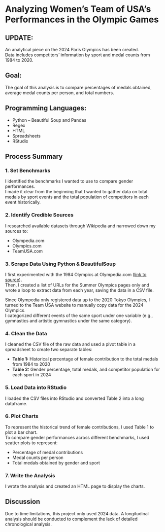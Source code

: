 # Analyzing Women’s Team of USA’s Performances in the Olympic Games

## UPDATE:
An analytical piece on the 2024 Paris Olympics has been created.  
Data includes competitors’ information by sport and medal counts from 1984 to 2020.

## Goal:
The goal of this analysis is to compare percentages of medals obtained, average medal counts per person, and total numbers.

## Programming Languages:
- Python – Beautiful Soup and Pandas  
- Regex  
- HTML  
- Spreadsheets  
- RStudio

## Process Summary

### 1. Set Benchmarks
I identified the benchmarks I wanted to use to compare gender performances.  
I made it clear from the beginning that I wanted to gather data on total medals by sport events and the total population of competitors in each event historically.

### 2. Identify Credible Sources
I researched available datasets through Wikipedia and narrowed down my sources to:
- Olympedia.com
- Olympics.com
- TeamUSA.com

### 3. Scrape Data Using Python & BeautifulSoup
I first experimented with the 1984 Olympics at Olympedia.com ([link to source](https://www.olympedia.org/countries/USA/editions/21)).  
Then, I created a list of URLs for the Summer Olympics pages only and wrote a loop to extract data from each year, saving the data in a CSV file.

Since Olympedia only registered data up to the 2020 Tokyo Olympics, I turned to the Team USA website to manually copy data for the 2024 Olympics.  
I categorized different events of the same sport under one variable (e.g., gymnastics and artistic gymnastics under the same category).

### 4. Clean the Data
I cleaned the CSV file of the raw data and used a pivot table in a spreadsheet to create two separate tables:
- **Table 1:** Historical percentage of female contribution to the total medals from 1984 to 2020
- **Table 2:** Gender percentage, total medals, and competitor population for each sport in 2024

### 5. Load Data into RStudio
I loaded the CSV files into RStudio and converted Table 2 into a long dataframe.

### 6. Plot Charts
To represent the historical trend of female contributions, I used Table 1 to plot a bar chart.  
To compare gender performances across different benchmarks, I used scatter plots to represent:
- Percentage of medal contributions
- Medal counts per person
- Total medals obtained by gender and sport

### 7. Write the Analysis
I wrote the analysis and created an HTML page to display the charts.

## Discussion
Due to time limitations, this project only used 2024 data. A longitudinal analysis should be conducted to complement the lack of detailed chronological analysis.
